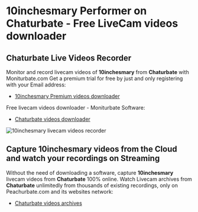 # 10inchesmary Performer on Chaturbate - Free LiveCam videos downloader

## Chaturbate Live Videos Recorder

Monitor and record livecam videos of **10inchesmary** from **Chaturbate** with Moniturbate.com
Get a premium trial for free by just and only registering with your Email address:
* [10inchesmary Premium videos downloader](https://moniturbate.com/request-demo-licence-key.html)

Free livecam videos downloader - Moniturbate Software:
* [Chaturbate videos downloader](https://moniturbate.com/moniturbate-download-software.html)

![10inchesmary livecam videos recorder](https://peachurnet.com/templates/moniturbate-software.png)


## Capture 10inchesmary videos from the Cloud and watch your recordings on Streaming

Without the need of downloading a software, capture **10inchesmary** livecam videos from **Chaturbate** 100% online.
Watch Livecam archives from **Chaturbate** unlimitedly from thousands of existing recordings, only on Peachurbate.com and its websites network:
* [Chaturbate videos archives](https://peachurnet.com/)